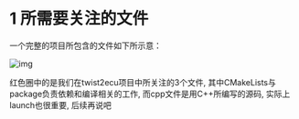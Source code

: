 # 1 所需要关注的文件

一个完整的项目所包含的文件如下所示意：

![img](file:////home/mhy/.config/QQ/nt_qq_43ae27ebb1cdc53b4de043ae3f50e5d1/nt_data/Pic/2023-10/Ori/2b618686b171b98b411cf2d24735e8f1.png)

红色圈中的是我们在twist2ecu项目中所关注的3个文件, 其中CMakeLists与package负责依赖和编译相关的工作,  而cpp文件是用C++所编写的源码, 实际上launch也很重要, 后续再说吧